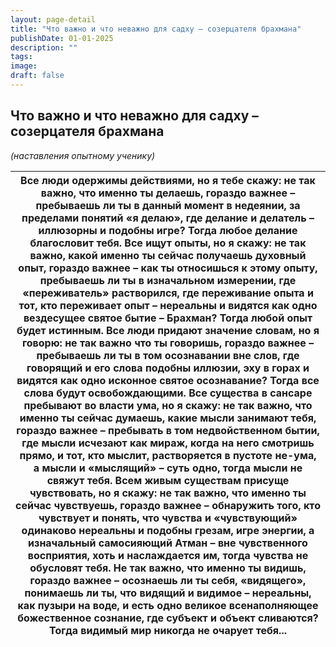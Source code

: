 ```yaml
---
layout: page-detail
title: "Что важно и что неважно для садху – созерцателя брахмана"
publishDate: 01-01-2025
description: ""
tags:
image:
draft: false
---
```


## Что важно и что неважно для садху – созерцателя брахмана
_(наставления опытному ученику)_

| Все люди одержимы действиями, но я тебе скажу:  не так важно, что именно ты делаешь, гораздо важнее – пребываешь ли ты  в данный момент в недеянии,  за пределами понятий «я делаю»,  где делание и делатель – иллюзорны и подобны игре? Тогда любое делание благословит тебя. Все ищут опыты, но я скажу:  не так важно, какой именно ты сейчас  получаешь духовный опыт, гораздо важнее – как ты относишься к этому опыту,  пребываешь ли ты в изначальном измерении,  где «переживатель» растворился,  где переживание опыта и тот, кто переживает опыт – нереальны и видятся  как одно вездесущее святое бытие – Брахман? Тогда любой опыт будет истинным. Все люди придают значение словам, но я говорю:  не так важно что ты говоришь, гораздо важнее – пребываешь ли ты  в том осознавании вне слов, где говорящий  и его слова подобны иллюзии, эху в горах  и видятся как одно исконное святое осознавание? Тогда все слова будут освобождающими. Все существа в сансаре пребывают во власти ума, но я скажу:  не так важно, что именно ты сейчас думаешь,  какие мысли занимают тебя, гораздо важнее – пребывать в том  недвойственном бытии,  где мысли исчезают как мираж, когда на него смотришь прямо, и тот,  кто мыслит, растворяется в пустоте не-ума,  а мысли и «мыслящий» – суть одно, тогда мысли не свяжут тебя. Всем живым существам присуще чувствовать, но я скажу:  не так важно, что именно ты сейчас чувствуешь, гораздо важнее – обнаружить того,  кто чувствует и понять,  что чувства и «чувствующий» одинаково нереальны  и подобны грезам, игре энергии, а изначальный самосияющий Атман –  вне чувственного восприятия,  хоть и наслаждается им, тогда чувства не обусловят тебя. Не так важно, что именно ты видишь,  гораздо важнее – осознаешь ли ты себя, «видящего»,  понимаешь ли ты, что видящий и видимое –  нереальны, как пузыри на воде, и есть одно великое всенаполняющее  божественное сознание,  где субъект и объект сливаются? Тогда видимый мир никогда не очарует тебя... |
| ------------------------------------------------------------------------------------------------------------------------------------------------------------------------------------------------------------------------------------------------------------------------------------------------------------------------------------------------------------------------------------------------------------------------------------------------------------------------------------------------------------------------------------------------------------------------------------------------------------------------------------------------------------------------------------------------------------------------------------------------------------------------------------------------------------------------------------------------------------------------------------------------------------------------------------------------------------------------------------------------------------------------------------------------------------------------------------------------------------------------------------------------------------------------------------------------------------------------------------------------------------------------------------------------------------------------------------------------------------------------------------------------------------------------------------------------------------------------------------------------------------------------------------------------------------------------------------------------------------------------------------------------------------------------------------------------------------------------------------------------------------------------------------------------------------------------------------------------------------------------------------------------------------------------------------------------------------------------------------------------------------------------------ |
  
  
